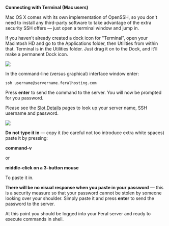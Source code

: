 
**Connecting with Terminal (Mac users)**

Mac OS X comes with its own implementation of OpenSSH, so you don't need to install any third-party software to take advantage of the extra security SSH offers — just open a terminal window and jump in.

If you haven't already created a dock icon for "Terminal", open your Macintosh HD and go to the Applications folder, then Utilities from within that. Terminal is in the Utilities folder. Just drag it on to the Dock, and it'll make a permanent Dock icon.

![](https://raw.github.com/feralhosting/feralfilehosting/master/Feral%20Wiki/SSH/SSH%20guide%20basics%20-%20Mac/terminalicon.png)

In the command-line (versus graphical) interface window enter:

```
ssh username@servername.feralhosting.com
```

Press **enter** to send the command to the server. You will now be prompted for you password.

Please see the [Slot Details](http://www.feralhosting.com/manager/) pages to look up your server name, SSH username and password.

![](https://raw.github.com/feralhosting/feralfilehosting/master/Feral%20Wiki/General/Your%20Feral%20slot%20is%20active%20-%20Part%201%20-%20The%20Account%20Manager/02%20slot%20detail%201.png)

**Do not type it in** — copy it (be careful not too introduce extra white spaces) paste it by pressing: 

**command-v** 

or

**middle-click on a 3-button mouse** 

To paste it in.

**There will be no visual response when you paste in your password** — this is a security measure so that your password cannot be stolen by someone looking over your shoulder. Simply paste it and press **enter** to send the password to the server.

At this point you should be logged into your Feral server and ready to execute commands in shell.



